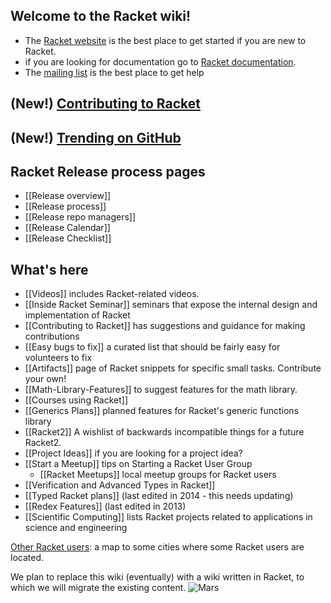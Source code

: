 ## Welcome to the Racket wiki! 
* The [Racket website](http://racket-lang.org) is the best place to get started if you are new to Racket.
* if you are looking for documentation go to [Racket documentation](http://docs.racket-lang.org).
* The [mailing list](https://lists.racket-lang.org) is the best place to get help  

## (New!) [Contributing to Racket](https://github.com/racket/racket/wiki/Contributing-to-Racket)
## (New!) [Trending on GitHub](https://github.com/trending/racket?since=monthly)
## Racket Release process pages
* [[Release overview]]
* [[Release process]]
* [[Release repo managers]]
* [[Release Calendar]]
* [[Release Checklist]]

## What's here
* [[Videos]] includes Racket-related videos.
* [[Inside Racket Seminar]] seminars that expose the internal design and implementation of Racket
* [[Contributing to Racket]] has suggestions and guidance for making contributions
* [[Easy bugs to fix]] a curated list that should be fairly easy for volunteers to fix
* [[Artifacts]] page of Racket snippets for specific small tasks.  Contribute your own!
* [[Math-Library-Features]] to suggest features for the math library.
* [[Courses using Racket]] 
* [[Generics Plans]] planned features for Racket's generic functions library
* [[Racket2]] A wishlist of backwards incompatible things for a future Racket2.
* [[Project Ideas]] if you are looking for a project idea?
* [[Start a Meetup]] tips on Starting a Racket User Group
  - [[Racket Meetups]] local meetup groups for Racket users
* [[Verification and Advanced Types in Racket]]
* [[Typed Racket plans]] (last edited in 2014 - this needs updating)
* [[Redex Features]] (last edited in 2013)
* [[Scientific Computing]] lists Racket projects related to applications in science and engineering

[Other Racket users](https://drive.google.com/open?id=1i3zN11e_6te5ytduAiv1cidrIi4&usp=sharing):
a map to some cities where some Racket users are located.

We plan to replace this wiki (eventually) with a wiki written in Racket, to which we will migrate the existing content.
![Mars](http://www.ece.northwestern.edu/~robby/logos/PLT-206-mars.jpg)
